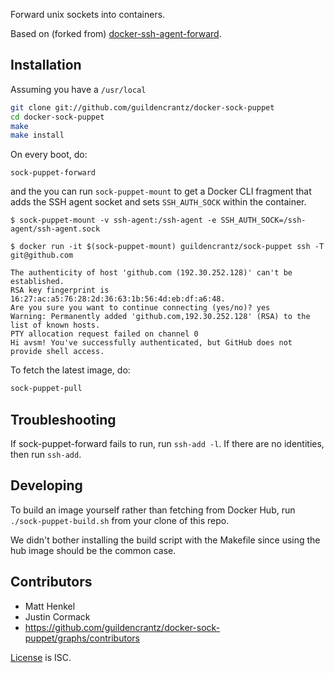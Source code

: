 Forward unix sockets into containers.

Based on (forked from)
[docker-ssh-agent-forward](https://github.com/uber-common/docker-ssh-agent-forward).


## Installation

Assuming you have a `/usr/local`

```bash
git clone git://github.com/guildencrantz/docker-sock-puppet
cd docker-sock-puppet
make
make install
```

On every boot, do:

```
sock-puppet-forward
```

and the you can run `sock-puppet-mount` to get a Docker CLI fragment that adds
the SSH agent socket and sets `SSH_AUTH_SOCK` within the container.

```
$ sock-puppet-mount -v ssh-agent:/ssh-agent -e SSH_AUTH_SOCK=/ssh-agent/ssh-agent.sock

$ docker run -it $(sock-puppet-mount) guildencrantz/sock-puppet ssh -T git@github.com

The authenticity of host 'github.com (192.30.252.128)' can't be established.
RSA key fingerprint is 16:27:ac:a5:76:28:2d:36:63:1b:56:4d:eb:df:a6:48.
Are you sure you want to continue connecting (yes/no)? yes
Warning: Permanently added 'github.com,192.30.252.128' (RSA) to the list of known hosts.
PTY allocation request failed on channel 0
Hi avsm! You've successfully authenticated, but GitHub does not provide shell access.
```

To fetch the latest image, do:

```bash
sock-puppet-pull
```

## Troubleshooting

If sock-puppet-forward fails to run, run `ssh-add -l`. If there are no identities, then run `ssh-add`.

## Developing

To build an image yourself rather than fetching from Docker Hub, run
`./sock-puppet-build.sh` from your clone of this repo.

We didn't bother installing the build script with the Makefile since using the
hub image should be the common case.

## Contributors

* Matt Henkel
* Justin Cormack
* https://github.com/guildencrantz/docker-sock-puppet/graphs/contributors

[License](LICENSE.md) is ISC.
